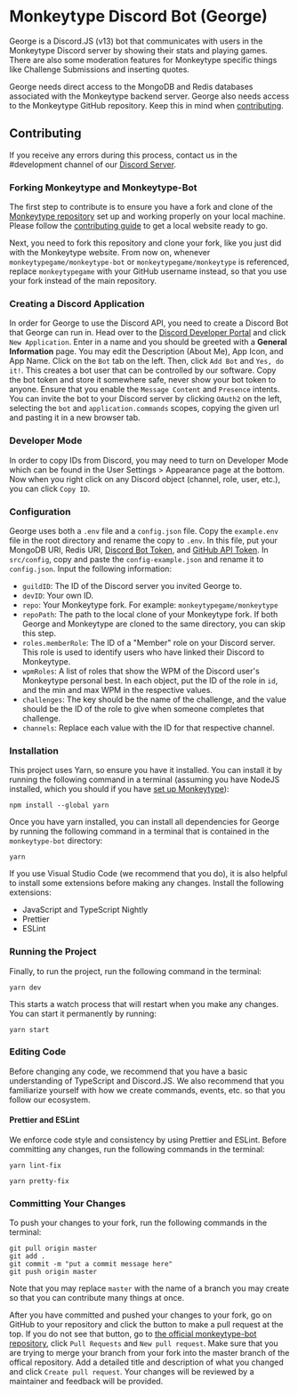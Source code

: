 # Monkeytype Discord Bot (George)

George is a Discord.JS (v13) bot that communicates with users in the Monkeytype Discord server by showing their stats and playing games. There are also some moderation features for Monkeytype specific things like Challenge Submissions and inserting quotes.

George needs direct access to the MongoDB and Redis databases associated with the Monkeytype backend server. George also needs access to the Monkeytype GitHub repository. Keep this in mind when [contributing](#contributing).

## Contributing

If you receive any errors during this process, contact us in the #development channel of our [Discord Server](https://discord.com/invite/monkeytype).

### Forking Monkeytype and Monkeytype-Bot

The first step to contribute is to ensure you have a fork and clone of the [Monkeytype repository](https://github.com/monkeytypegame/monkeytype) set up and working properly on your local machine. Please follow the [contributing guide](https://github.com/monkeytypegame/monkeytype/blob/master/CONTRIBUTING.md) to get a local website ready to go.

Next, you need to fork this repository and clone your fork, like you just did with the Monkeytype website. From now on, whenever `monkeytypegame/monkeytype-bot` or `monkeytypegame/monkeytype` is referenced, replace `monkeytypegame` with your GitHub username instead, so that you use your fork instead of the main repository.

### Creating a Discord Application

In order for George to use the Discord API, you need to create a Discord Bot that George can run in. Head over to the [Discord Developer Portal](https://discord.com/developers/applications/) and click `New Application`. Enter in a name and you should be greeted with a **General Information** page. You may edit the Description (About Me), App Icon, and App Name. Click on the `Bot` tab on the left. Then, click `Add Bot` and `Yes, do it!`. This creates a bot user that can be controlled by our software. Copy the bot token and store it somewhere safe, never show your bot token to anyone. Ensure that you enable the `Message Content` and `Presence` intents. You can invite the bot to your Discord server by clicking `OAuth2` on the left, selecting the `bot` and `application.commands` scopes, copying the given url and pasting it in a new browser tab.

### Developer Mode

In order to copy IDs from Discord, you may need to turn on Developer Mode which can be found in the User Settings > Appearance page at the bottom. Now when you right click on any Discord object (channel, role, user, etc.), you can click `Copy ID`.

### Configuration

George uses both a `.env` file and a `config.json` file. Copy the `example.env` file in the root directory and rename the copy to `.env`. In this file, put your MongoDB URI, Redis URI, [Discord Bot Token](#creating-a-discord-application), and [GitHub API Token](https://docs.github.com/en/enterprise-server@3.4/authentication/keeping-your-account-and-data-secure/creating-a-personal-access-token). In `src/config`, copy and paste the `config-example.json` and rename it to `config.json`.
Input the following information:

- `guildID`: The ID of the Discord server you invited George to.
- `devID`: Your own ID.
- `repo`: Your Monkeytype fork. For example: `monkeytypegame/monkeytype`
- `repoPath`: The path to the local clone of your Monkeytype fork. If both George and Monkeytype are cloned to the same directory, you can skip this step.
- `roles.memberRole`: The ID of a "Member" role on your Discord server. This role is used to identify users who have linked their Discord to Monkeytype.
- `wpmRoles`: A list of roles that show the WPM of the Discord user's Monkeytype personal best. In each object, put the ID of the role in `id`, and the min and max WPM in the respective values.
- `challenges`: The key should be the name of the challenge, and the value should be the ID of the role to give when someone completes that challenge.
- `channels`: Replace each value with the ID for that respective channel.

### Installation

This project uses Yarn, so ensure you have it installed. You can install it by running the following command in a terminal (assuming you have NodeJS installed, which you should if you have [set up Monkeytype](#forking-monkeytype-and-monkeytype-bot)):

```
npm install --global yarn
```

Once you have yarn installed, you can install all dependencies for George by running the following command in a terminal that is contained in the `monkeytype-bot` directory:

```
yarn
```

If you use Visual Studio Code (we recommend that you do), it is also helpful to install some extensions before making any changes. Install the following extensions:

- JavaScript and TypeScript Nightly
- Prettier
- ESLint

### Running the Project

Finally, to run the project, run the following command in the terminal:

```
yarn dev
```

This starts a watch process that will restart when you make any changes. You can start it permanently by running:

```
yarn start
```

### Editing Code

Before changing any code, we recommend that you have a basic understanding of TypeScript and Discord.JS. We also recommend that you familiarize yourself with how we create commands, events, etc. so that you follow our ecosystem.

#### Prettier and ESLint

We enforce code style and consistency by using Prettier and ESLint. Before committing any changes, run the following commands in the terminal:

```
yarn lint-fix
```

```
yarn pretty-fix
```

### Committing Your Changes

To push your changes to your fork, run the following commands in the terminal:

```
git pull origin master
git add .
git commit -m "put a commit message here"
git push origin master
```

Note that you may replace `master` with the name of a branch you may create so that you can contribute many things at once.

After you have committed and pushed your changes to your fork, go on GitHub to your repository and click the button to make a pull request at the top. If you do not see that button, go to [the official monkeytype-bot repository](https://github.com/monkeytypegame/monkeytype-bot), click `Pull Requests` and `New pull request`. Make sure that you are trying to merge your branch from your fork into the master branch of the offical repository. Add a detailed title and description of what you changed and click `Create pull request`. Your changes will be reviewed by a maintainer and feedback will be provided.
